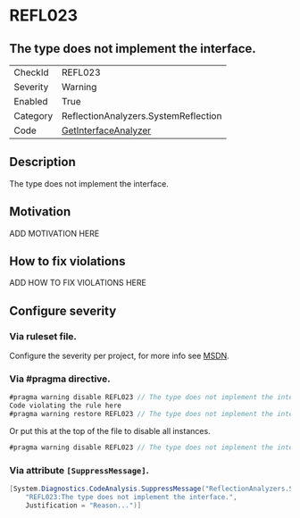 # REFL023
## The type does not implement the interface.

<!-- start generated table -->
<table>
  <tr>
    <td>CheckId</td>
    <td>REFL023</td>
  </tr>
  <tr>
    <td>Severity</td>
    <td>Warning</td>
  </tr>
  <tr>
    <td>Enabled</td>
    <td>True</td>
  </tr>
  <tr>
    <td>Category</td>
    <td>ReflectionAnalyzers.SystemReflection</td>
  </tr>
  <tr>
    <td>Code</td>
    <td><a href="https://github.com/DotNetAnalyzers/ReflectionAnalyzers/blob/master/ReflectionAnalyzers/NodeAnalzers/GetInterfaceAnalyzer.cs">GetInterfaceAnalyzer</a></td>
  </tr>
</table>
<!-- end generated table -->

## Description

The type does not implement the interface.

## Motivation

ADD MOTIVATION HERE

## How to fix violations

ADD HOW TO FIX VIOLATIONS HERE

<!-- start generated config severity -->
## Configure severity

### Via ruleset file.

Configure the severity per project, for more info see [MSDN](https://msdn.microsoft.com/en-us/library/dd264949.aspx).

### Via #pragma directive.
```C#
#pragma warning disable REFL023 // The type does not implement the interface.
Code violating the rule here
#pragma warning restore REFL023 // The type does not implement the interface.
```

Or put this at the top of the file to disable all instances.
```C#
#pragma warning disable REFL023 // The type does not implement the interface.
```

### Via attribute `[SuppressMessage]`.

```C#
[System.Diagnostics.CodeAnalysis.SuppressMessage("ReflectionAnalyzers.SystemReflection", 
    "REFL023:The type does not implement the interface.", 
    Justification = "Reason...")]
```
<!-- end generated config severity -->
